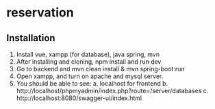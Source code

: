 # reservation

## Installation 

1. Install vue, xampp (for database), java spring, mvn
2. After installing and cloning, npm install and run dev
3. Go to backend and mvn clean install & mvn spring-boot:run
4. Open xampp, and turn on apache and mysql server.
5. You should be able to see:
    a. localhost for frontend
    b. http://localhost/phpmyadmin/index.php?route=/server/databases
    c. http://localhost:8080/swagger-ui/index.html